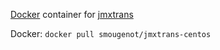 [Docker](http://www.docker.com/) container for [jmxtrans](http://www.jmxtrans.org/)

Docker: `docker pull smougenot/jmxtrans-centos`
